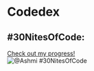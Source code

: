 # Codedex
## #30NitesOfCode:
  [Check out my progress!](https://www.codedex.io/@Ashmi/30-nites-of-code)  
  ![@Ashmi #30NitesOfCode](https://www.codedex.io/api/petStatus?user=Ashmi)

